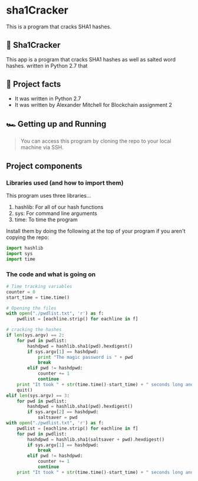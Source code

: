 # sha1Cracker
This is a program that cracks SHA1 hashes.



## 🔨 Sha1Cracker 

This app is a program that cracks SHA1 hashes as well as salted word hashes.  written in Python 2.7 that 

## 💯 Project facts
* It was written in Python 2.7
* It was written by Alexander Mitchell for Blockchain assignment 2

## 🏎 Getting up and Running

> You can access this program by cloning the repo to your local machine via SSH.

## Project components

### Libraries used (and how to import them)

This program uses three libraries...
1. hashlib: For all of our hash functions
2. sys: For command line arguments
3. time: To time the program

Install them by doing the following at the top of your program if you aren't copying the repo:
```python
import hashlib
import sys
import time
```

### The code and what is going on

```python
# Time tracking variables
counter = 0
start_time = time.time()

# Opening the files
with open("./pwdlist.txt", 'r') as f:
    pwdlist = [eachline.strip() for eachline in f]

# cracking the hashes
if len(sys.argv) == 2:
    for pwd in pwdlist:
        hashdpwd = hashlib.sha1(pwd).hexdigest()
        if sys.argv[1] == hashdpwd:
            print "The magic password is " + pwd
            break
        elif pwd != hashdpwd:
            counter += 1
            continue
    print "It took " + str(time.time()-start_time) + " seconds long and " +str(counter) + " many tries to find this.\n"
    quit()
elif len(sys.argv) == 3:
    for pwd in pwdlist:
        hashdpwd = hashlib.sha1(pwd).hexdigest()
        if sys.argv[2] == hashdpwd:
            saltsaver = pwd
with open("./pwdlist.txt", 'r') as f:
    pwdlist = [eachline.strip() for eachline in f]
    for pwd in pwdlist:
        hashdpwd = hashlib.sha1(saltsaver + pwd).hexdigest()
        if sys.argv[1] == hashdpwd:
            break
        elif pwd != hashdpwd:
            counter += 1
            continue
    print "It took " + str(time.time()-start_time) + " seconds long and " + str(counter) + " many tries to find the salted password " + pwd + "\n"
```